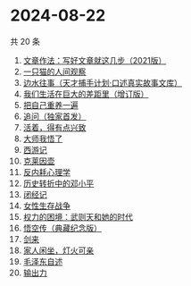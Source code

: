 # 2024-08-22

共 20 条

<!-- BEGIN WEREAD -->
<!-- 最后更新时间 2024-08-22 01:01:03 +0800 -->
1. [文章作法：写好文章就这几步（2021版）](https://weread.qq.com/web/bookDetail/b9a324007289260ab9ad7cb)
1. [一只猫的人间观察](https://weread.qq.com/web/bookDetail/22e32e90813ab8eacg012920)
1. [边水往事（天才捕手计划·口述真实故事文库）](https://weread.qq.com/web/bookDetail/064326a0813ab779ag018bda)
1. [我们生活在巨大的差距里（增订版）](https://weread.qq.com/web/bookDetail/39d32150813ab920eg0190dd)
1. [把自己重养一遍](https://weread.qq.com/web/bookDetail/c7132470813ab91ebg013e73)
1. [追问（独家首发）](https://weread.qq.com/web/bookDetail/e7b322705d0e04e7b85e068)
1. [活着，得有点兴致](https://weread.qq.com/web/bookDetail/00932d207249dd110095168)
1. [大师我悟了](https://weread.qq.com/web/bookDetail/7f832cb0813ab9135g019304)
1. [西游记](https://weread.qq.com/web/bookDetail/64032210721070a5640294f)
1. [克莱因壶](https://weread.qq.com/web/bookDetail/31e32cc071cad2bd31e0252)
1. [反内耗心理学](https://weread.qq.com/web/bookDetail/ced32730813ab8b3cg017549)
1. [历史转折中的邓小平](https://weread.qq.com/web/bookDetail/34c32ff0813ab91cdg019b06)
1. [闭经记](https://weread.qq.com/web/bookDetail/35332510813ab84b3g0188bd)
1. [女性生存战争](https://weread.qq.com/web/bookDetail/a0e32830813ab7f57g017a41)
1. [权力的困境：武则天和她的时代](https://weread.qq.com/web/bookDetail/9a3324a0813ab8c43g011886)
1. [悟空传（典藏纪念版）](https://weread.qq.com/web/bookDetail/e4d322205d19e7e4d8b740c)
1. [剑来](https://weread.qq.com/web/bookDetail/dee32e1071db086fdeef491)
1. [家人闲坐，灯火可亲](https://weread.qq.com/web/bookDetail/10c320a071db56db10cbf8c)
1. [毛泽东自述](https://weread.qq.com/web/bookDetail/4de325a0813ab7379g0121da)
1. [输出力](https://weread.qq.com/web/bookDetail/0aa32050813ab91e5g0118a5)
<!-- END WEREAD -->